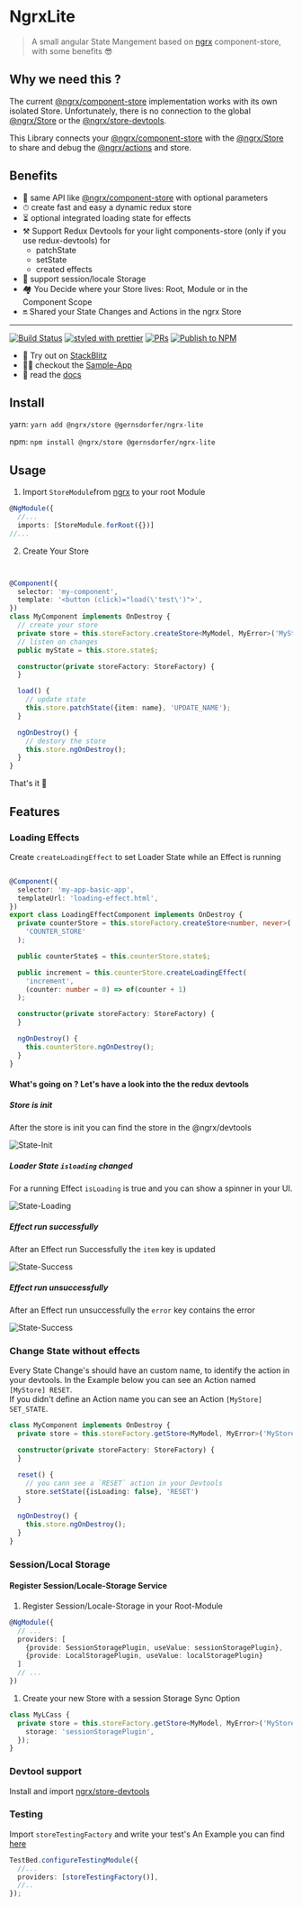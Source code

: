 # NgrxLite

> A small angular State Mangement based on [ngrx](https://github.com/ngrx/platform) component-store, with some benefits 😎

## Why we need this ?

The current [@ngrx/component-store](https://ngrx.io/guide/component-store) implementation works with its own isolated
Store. Unfortunately, there is no connection to the global [@ngrx/Store](https://ngrx.io/guide/store) or
the [@ngrx/store-devtools](https://ngrx.io/guide/store-devtools).

This Library connects your [@ngrx/component-store](https://ngrx.io/guide/component-store) with
the [@ngrx/Store](https://ngrx.io/guide/store) to share and debug
the [@ngrx/actions](https://ngrx.io/guide/store/actions) and store.

## Benefits

- 🤝 same API like [@ngrx/component-store](https://ngrx.io/guide/component-store) with optional parameters
- ⏱ create fast and easy a dynamic redux store
- ⏳ optional integrated loading state for effects
- ⚒️ Support Redux Devtools for your light components-store (only if you use redux-devtools) for
  - patchState
  - setState
  - created effects
- 💽 support session/locale Storage
- 🏘 You Decide where your Store lives: Root, Module or in the Component Scope
- 🔛 Shared your State Changes and Actions in the ngrx Store

<hr />

[![Build Status](https://github.com/gernsdorfer/ngrx-lite/actions/workflows/ci.yml/badge.svg)]()
[![styled with prettier](https://img.shields.io/badge/styled_with-prettier-ff69b4.svg?style=flat-square)](https://github.com/prettier/prettier)
[![PRs](https://img.shields.io/badge/PRs-welcome-brightgreen.svg?style=flat-square)]()
[![Publish to NPM](https://github.com/gernsdorfer/ngrx-lite/actions/workflows/npm-publish.yml/badge.svg)](https://github.com/gernsdorfer/ngrx-lite/actions/workflows/npm-publish.yml)

- 🚀 Try out on [StackBlitz](https://stackblitz.com/github/gernsdorfer/ngrx-lite/tree/master/apps/stackblitz-app)
- 👩‍💻 checkout the [Sample-App](https://github.com/gernsdorfer/ngrx-lite/blob/master/apps/sample-app/)
- 📖 read the [docs](http://gernsdorfer.github.io/ngrx-lite/)

## Install

yarn: `yarn add @ngrx/store @gernsdorfer/ngrx-lite`

npm: `npm install @ngrx/store @gernsdorfer/ngrx-lite`

## Usage

1. Import `StoreModule`from [ngrx](https://github.com/ngrx/platform) to your root Module

```ts
@NgModule({
  //...
  imports: [StoreModule.forRoot({})]
//...
```

2. Create Your Store

```ts


@Component({
  selector: 'my-component',
  template: '<button (click)="load(\'test\')">',
})
class MyComponent implements OnDestroy {
  // create your store
  private store = this.storeFactory.createStore<MyModel, MyError>('MyStore');
  // listen on changes
  public myState = this.store.state$;

  constructor(private storeFactory: StoreFactory) {
  }

  load() {
    // update state
    this.store.patchState({item: name}, 'UPDATE_NAME');
  }

  ngOnDestroy() {
    // destory the store
    this.store.ngOnDestroy();
  }
}
```

That's it 🥳
## Features

### Loading Effects

Create `createLoadingEffect` to set Loader State while an Effect is running

```ts

@Component({
  selector: 'my-app-basic-app',
  templateUrl: 'loading-effect.html',
})
export class LoadingEffectComponent implements OnDestroy {
  private counterStore = this.storeFactory.createStore<number, never>(
    'COUNTER_STORE'
  );

  public counterState$ = this.counterStore.state$;

  public increment = this.counterStore.createLoadingEffect(
    'increment',
    (counter: number = 0) => of(counter + 1)
  );

  constructor(private storeFactory: StoreFactory) {
  }

  ngOnDestroy() {
    this.counterStore.ngOnDestroy();
  }
}

```
#### What's going on ? Let's have a look into the the redux devtools

##### Store is init

After the store is init you can find the store in the @ngrx/devtools

![State-Init](https://raw.githubusercontent.com/gernsdorfer/ngrx-lite/master/screens/init.png)

##### Loader State `isloading` changed

For a running Effect `isLoading` is true and you can show a spinner in your UI.

![State-Loading](https://raw.githubusercontent.com/gernsdorfer/ngrx-lite/master/screens/load.png)

##### Effect run successfully

After an Effect run Successfully the `item` key is updated

![State-Success](https://raw.githubusercontent.com/gernsdorfer/ngrx-lite/master/screens/success.png)

##### Effect run unsuccessfully

After an Effect run unsuccessfully the `error` key contains the error

![State-Success](https://raw.githubusercontent.com/gernsdorfer/ngrx-lite/master/screens/error.png)


### Change State without effects

Every State Change's should have an custom name, to identify the action in your devtools. In the Example below you can
see an Action named `[MyStore] RESET`.   
If you didn't define an Action name you can see an Action `[MyStore] SET_STATE`.

```ts
class MyComponent implements OnDestroy {
  private store = this.storeFactory.getStore<MyModel, MyError>('MyStore');

  constructor(private storeFactory: StoreFactory) {
  }

  reset() {
    // you cann see a `RESET` action in your Devtools
    store.setState({isLoading: false}, 'RESET')
  }

  ngOnDestroy() {
    this.store.ngOnDestroy();
  }
}
```

### Session/Local Storage

#### Register Session/Locale-Storage Service

1. Register Session/Locale-Storage in your Root-Module

```ts
@NgModule({
  // ...
  providers: [
    {provide: SessionStoragePlugin, useValue: sessionStoragePlugin},
    {provide: LocalStoragePlugin, useValue: localStoragePlugin}
  ]
  // ...
})
```

1. Create your new Store with a session Storage Sync Option

```ts
class MyLCass {
  private store = this.storeFactory.getStore<MyModel, MyError>('MyStore', {
    storage: 'sessionStoragePlugin',
  });
}
```

### Devtool support

Install and import [ngrx/store-devtools](https://ngrx.io/guide/store-devtools)

### Testing

Import `storeTestingFactory` and write your test's An Example you can
find [here](https://github.com/gernsdorfer/ngrx-lite/blob/master/apps/sample-app/src/app/basic/basic.component.spec.ts)

```ts
TestBed.configureTestingModule({
  //...
  providers: [storeTestingFactory()],
  //..
});
```
